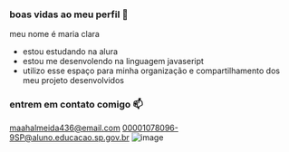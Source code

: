 ### boas vidas ao meu perfil 💙

meu nome é maria clara

- estou estudando na alura
- estou me desenvolendo na linguagem javaseript
- utilizo esse espaço para minha organização e compartilhamento dos meu projeto desenvolvidos
### entrem em contato comigo 📫
maahalmeida436@email.com
00001078096-9SP@aluno.educacao.sp.gov.br
![image](https://github.com/user-attachments/assets/b5963035-fab0-4e9b-a708-8b3077e7f690)
